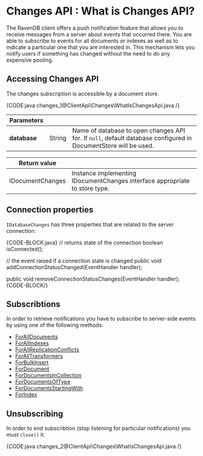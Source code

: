 # Changes API : What is Changes API?

The RavenDB client offers a push notification feature that allows you to receive messages from a server about events that occurred there.
You are able to subscribe to events for all documents or indexes as well as to indicate a particular one that you are interested in. 
This mechanism lets you notify users if something has changed without the need to do any expensive pooling. 

## Accessing Changes API

The changes subscription is accessible by a document store.

{CODE:java changes_1@ClientApi\Changes\WhatIsChangesApi.java /}

| Parameters | | |
| ------------- | ------------- | ----- |
| **database** | String | Name of database to open changes API for. If `null`, default database configured in DocumentStore will be used. |

| Return value | |
| ------------- | ----- |
| IDocumentChanges | Instance implementing IDocumentChanges interface appropriate to store type. |

## Connection properties

`IDatabaseChanges` has three properties that are related to the server connection:

{CODE-BLOCK:java}
// returns state of the connection
boolean isConnected();

// the event raised if a connection state is changed
public void addConnectionStatusChanged(EventHandler<VoidArgs> handler);

public void removeConnectionStatusChanges(EventHandler<VoidArgs> handler);
{CODE-BLOCK/}

## Subscribtions

In order to retrieve notifications you have to subscribe to server-side events by using one of the following methods:

- [ForAllDocuments](../../client-api/changes/how-to-subscribe-to-document-changes#foralldocuments)
- [ForAllIndexes](../../client-api/changes/how-to-subscribe-to-index-changes#forallindexes)
- [ForAllReplicationConflicts](../../client-api/changes/how-to-subscribe-to-replication-conflicts)
- [ForAllTransformers](../../client-api/changes/how-to-subscribe-to-transformer-changes)
- [ForBulkInsert](../../client-api/changes/how-to-subscribe-to-bulk-insert-operation-changes)
- [ForDocument](../../client-api/changes/how-to-subscribe-to-document-changes#fordocument)
- [ForDocumentsInCollection](../../client-api/changes/how-to-subscribe-to-document-changes#fordocumentsincollection)
- [ForDocumentsOfType](../../client-api/changes/how-to-subscribe-to-document-changes#fordocumentsoftype)
- [ForDocumentsStartingWith](../../client-api/changes/how-to-subscribe-to-document-changes#fordocumentsstartingwith)
- [ForIndex](../../client-api/changes/how-to-subscribe-to-index-changes#forindex)

## Unsubscribing

In order to end subscribtion (stop listening for particular notifications) you must `close()` it.

{CODE:java changes_2@ClientApi\Changes\WhatIsChangesApi.java /}

